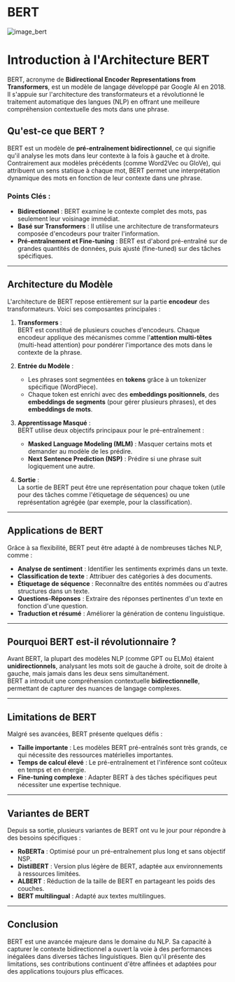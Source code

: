 # BERT

![image_bert](assets/bert.jpg)


# Introduction à l'Architecture BERT

BERT, acronyme de **Bidirectional Encoder Representations from Transformers**, est un modèle de langage développé par Google AI en 2018. Il s'appuie sur l'architecture des transformateurs et a révolutionné le traitement automatique des langues (NLP) en offrant une meilleure compréhension contextuelle des mots dans une phrase.  

## Qu'est-ce que BERT ?

BERT est un modèle de **pré-entraînement bidirectionnel**, ce qui signifie qu'il analyse les mots dans leur contexte à la fois à gauche et à droite. Contrairement aux modèles précédents (comme Word2Vec ou GloVe), qui attribuent un sens statique à chaque mot, BERT permet une interprétation dynamique des mots en fonction de leur contexte dans une phrase.

### Points Clés :
- **Bidirectionnel** : BERT examine le contexte complet des mots, pas seulement leur voisinage immédiat.  
- **Basé sur Transformers** : Il utilise une architecture de transformateurs composée d'encodeurs pour traiter l'information.  
- **Pré-entraînement et Fine-tuning** : BERT est d'abord pré-entraîné sur de grandes quantités de données, puis ajusté (fine-tuned) sur des tâches spécifiques.  

---

## Architecture du Modèle

L'architecture de BERT repose entièrement sur la partie **encodeur** des transformateurs. Voici ses composantes principales :

1. **Transformers** :  
   BERT est constitué de plusieurs couches d'encodeurs. Chaque encodeur applique des mécanismes comme l'**attention multi-têtes** (multi-head attention) pour pondérer l'importance des mots dans le contexte de la phrase.

2. **Entrée du Modèle** :  
   - Les phrases sont segmentées en **tokens** grâce à un tokenizer spécifique (WordPiece).  
   - Chaque token est enrichi avec des **embeddings positionnels**, des **embeddings de segments** (pour gérer plusieurs phrases), et des **embeddings de mots**.

3. **Apprentissage Masqué** :  
   BERT utilise deux objectifs principaux pour le pré-entraînement :  
   - **Masked Language Modeling (MLM)** : Masquer certains mots et demander au modèle de les prédire.  
   - **Next Sentence Prediction (NSP)** : Prédire si une phrase suit logiquement une autre.

4. **Sortie** :  
   La sortie de BERT peut être une représentation pour chaque token (utile pour des tâches comme l'étiquetage de séquences) ou une représentation agrégée (par exemple, pour la classification).

---

## Applications de BERT

Grâce à sa flexibilité, BERT peut être adapté à de nombreuses tâches NLP, comme :

- **Analyse de sentiment** : Identifier les sentiments exprimés dans un texte.  
- **Classification de texte** : Attribuer des catégories à des documents.  
- **Étiquetage de séquence** : Reconnaître des entités nommées ou d'autres structures dans un texte.  
- **Questions-Réponses** : Extraire des réponses pertinentes d'un texte en fonction d'une question.  
- **Traduction et résumé** : Améliorer la génération de contenu linguistique.

---

## Pourquoi BERT est-il révolutionnaire ?

Avant BERT, la plupart des modèles NLP (comme GPT ou ELMo) étaient **unidirectionnels**, analysant les mots soit de gauche à droite, soit de droite à gauche, mais jamais dans les deux sens simultanément.  
BERT a introduit une compréhension contextuelle **bidirectionnelle**, permettant de capturer des nuances de langage complexes.

---

## Limitations de BERT

Malgré ses avancées, BERT présente quelques défis :
- **Taille importante** : Les modèles BERT pré-entraînés sont très grands, ce qui nécessite des ressources matérielles importantes.  
- **Temps de calcul élevé** : Le pré-entraînement et l'inférence sont coûteux en temps et en énergie.  
- **Fine-tuning complexe** : Adapter BERT à des tâches spécifiques peut nécessiter une expertise technique.  

---

## Variantes de BERT

Depuis sa sortie, plusieurs variantes de BERT ont vu le jour pour répondre à des besoins spécifiques :
- **RoBERTa** : Optimisé pour un pré-entraînement plus long et sans objectif NSP.  
- **DistilBERT** : Version plus légère de BERT, adaptée aux environnements à ressources limitées.  
- **ALBERT** : Réduction de la taille de BERT en partageant les poids des couches.  
- **BERT multilingual** : Adapté aux textes multilingues.

---

## Conclusion

BERT est une avancée majeure dans le domaine du NLP. Sa capacité à capturer le contexte bidirectionnel a ouvert la voie à des performances inégalées dans diverses tâches linguistiques. Bien qu'il présente des limitations, ses contributions continuent d'être affinées et adaptées pour des applications toujours plus efficaces.
